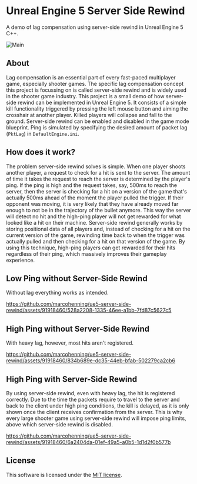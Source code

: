 # Unreal Engine 5 Server Side Rewind

A demo of lag compensation using server-side rewind in Unreal Engine 5 C++.

![Main](https://github.com/marcohenning/ue5-server-side-rewind/assets/91918460/b257f6b9-f162-4a3f-953e-32dfd5f78fc8)

## About

Lag compensation is an essential part of every fast-paced multiplayer game, especially shooter games. The specific lag compensation concept this project is focussing on is called server-side rewind and is widely used in the shooter game industry. This project is a small demo of how server-side rewind can be implemented in Unreal Engine 5. It consists of a simple kill functionality triggered by pressing the left mouse button and aiming the crosshair at another player. Killed players will collapse and fall to the ground. Server-side rewind can be enabled and disabled in the game mode blueprint. Ping is simulated by specifying the desired amount of packet lag (`PktLag`) in `DefaultEngine.ini`.

## How does it work?

The problem server-side rewind solves is simple. When one player shoots another player, a request to check for a hit is sent to the server. The amount of time it takes the request to reach the server is determined by the player's ping. If the ping is high and the request takes, say, 500ms to reach the server, then the server is checking for a hit on a version of the game that's actually 500ms ahead of the moment the player pulled the trigger. If their opponent was moving, it is very likely that they have already moved far enough to not be in the trajectory of the bullet anymore. This way the server will detect no hit and the high-ping player will not get rewarded for what looked like a hit on their machine. Server-side rewind generally works by storing positional data of all players and, instead of checking for a hit on the current version of the game, rewinding time back to when the trigger was actually pulled and then checking for a hit on that version of the game. By using this technique, high-ping players can get rewarded for their hits regardless of their ping, which massively improves their gameplay experience.

## Low Ping without Server-Side Rewind

Without lag everything works as intended.

https://github.com/marcohenning/ue5-server-side-rewind/assets/91918460/528a2208-1335-46ee-a1bb-7fd87c5627c5

## High Ping without Server-Side Rewind

With heavy lag, however, most hits aren't registered.

https://github.com/marcohenning/ue5-server-side-rewind/assets/91918460/834b689e-dc35-44eb-bfab-502279ca2cb6

## High Ping with Server-Side Rewind

By using server-side rewind, even with heavy lag, the hit is registered correctly. Due to the time the packets require to travel to the server and back to the client under high ping conditions, the kill is delayed, as it is only shown once the client receives confirmation from the server. This is why every large shooter game using server-side rewind will impose ping limits, above which server-side rewind is disabled.

https://github.com/marcohenning/ue5-server-side-rewind/assets/91918460/6a2404da-01ef-49a5-a0b5-1d1d2f0b577b

## License

This software is licensed under the [MIT license](LICENSE).
